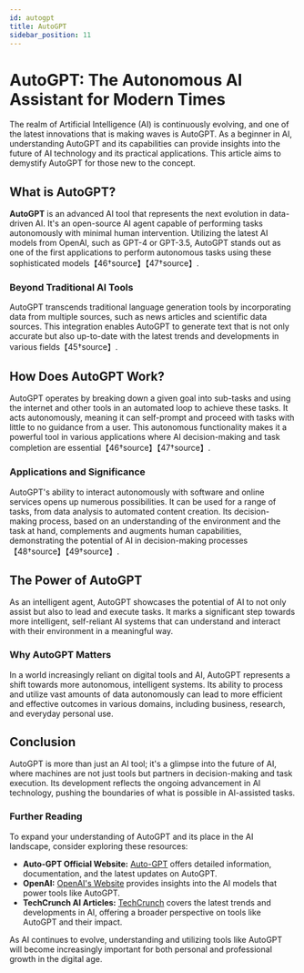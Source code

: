 ```yaml
---
id: autogpt
title: AutoGPT
sidebar_position: 11
---
```

# AutoGPT: The Autonomous AI Assistant for Modern Times

The realm of Artificial Intelligence (AI) is continuously evolving, and one of the latest innovations that is making waves is AutoGPT. As a beginner in AI, understanding AutoGPT and its capabilities can provide insights into the future of AI technology and its practical applications. This article aims to demystify AutoGPT for those new to the concept.

## What is AutoGPT?

**AutoGPT** is an advanced AI tool that represents the next evolution in data-driven AI. It's an open-source AI agent capable of performing tasks autonomously with minimal human intervention. Utilizing the latest AI models from OpenAI, such as GPT-4 or GPT-3.5, AutoGPT stands out as one of the first applications to perform autonomous tasks using these sophisticated models【46†source】【47†source】.

### Beyond Traditional AI Tools

AutoGPT transcends traditional language generation tools by incorporating data from multiple sources, such as news articles and scientific data sources. This integration enables AutoGPT to generate text that is not only accurate but also up-to-date with the latest trends and developments in various fields【45†source】.

## How Does AutoGPT Work?

AutoGPT operates by breaking down a given goal into sub-tasks and using the internet and other tools in an automated loop to achieve these tasks. It acts autonomously, meaning it can self-prompt and proceed with tasks with little to no guidance from a user. This autonomous functionality makes it a powerful tool in various applications where AI decision-making and task completion are essential【46†source】【47†source】.

### Applications and Significance

AutoGPT's ability to interact autonomously with software and online services opens up numerous possibilities. It can be used for a range of tasks, from data analysis to automated content creation. Its decision-making process, based on an understanding of the environment and the task at hand, complements and augments human capabilities, demonstrating the potential of AI in decision-making processes【48†source】【49†source】.

## The Power of AutoGPT

As an intelligent agent, AutoGPT showcases the potential of AI to not only assist but also to lead and execute tasks. It marks a significant step towards more intelligent, self-reliant AI systems that can understand and interact with their environment in a meaningful way.

### Why AutoGPT Matters

In a world increasingly reliant on digital tools and AI, AutoGPT represents a shift towards more autonomous, intelligent systems. Its ability to process and utilize vast amounts of data autonomously can lead to more efficient and effective outcomes in various domains, including business, research, and everyday personal use.

## Conclusion

AutoGPT is more than just an AI tool; it's a glimpse into the future of AI, where machines are not just tools but partners in decision-making and task execution. Its development reflects the ongoing advancement in AI technology, pushing the boundaries of what is possible in AI-assisted tasks.

### Further Reading

To expand your understanding of AutoGPT and its place in the AI landscape, consider exploring these resources:

- **Auto-GPT Official Website:** [Auto-GPT](https://auto-gpt.ai) offers detailed information, documentation, and the latest updates on AutoGPT.
- **OpenAI:** [OpenAI's Website](https://openai.com/) provides insights into the AI models that power tools like AutoGPT.
- **TechCrunch AI Articles:** [TechCrunch](https://techcrunch.com/) covers the latest trends and developments in AI, offering a broader perspective on tools like AutoGPT and their impact.

As AI continues to evolve, understanding and utilizing tools like AutoGPT will become increasingly important for both personal and professional growth in the digital age.